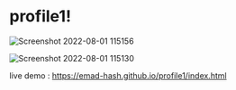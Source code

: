 # profile1!
![Screenshot 2022-08-01 115156](https://user-images.githubusercontent.com/108788964/182111815-cb07f0ac-9783-493b-a294-22b85dad3627.png)

![Screenshot 2022-08-01 115130](https://user-images.githubusercontent.com/108788964/182111834-6f4e2325-9ff5-4724-a4a8-8bcf5cc2e6ca.png)


live demo : https://emad-hash.github.io/profile1/index.html
